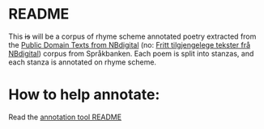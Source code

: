 # README
This ~~is~~ will be a corpus of rhyme scheme annotated poetry extracted from the [Public Domain Texts from NBdigital](https://www.nb.no/sprakbanken/en/resource-catalogue/oai-nb-no-sbr-34/) (no: [Fritt tilgjengelege tekster frå NBdigital](https://www.nb.no/sprakbanken/ressurskatalog/oai-nb-no-sbr-34/)) corpus from Språkbanken.
Each poem is split into stanzas, and each stanza is annotated on rhyme scheme.

# How to help annotate:
Read the [annotation tool README](annotaion_tool/README.md)
